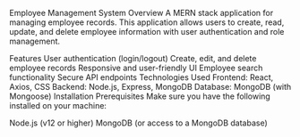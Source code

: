 Employee Management System
Overview
A MERN stack application for managing employee records. This application allows users to create, read, update, and delete employee information with user authentication and role management.

Features
User authentication (login/logout)
Create, edit, and delete employee records
Responsive and user-friendly UI
Employee search functionality
Secure API endpoints
Technologies Used
Frontend: React, Axios, CSS
Backend: Node.js, Express, MongoDB
Database: MongoDB (with Mongoose)
Installation
Prerequisites
Make sure you have the following installed on your machine:

Node.js (v12 or higher)
MongoDB (or access to a MongoDB database)
